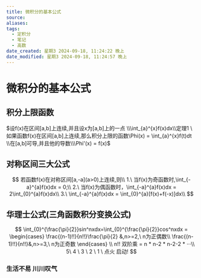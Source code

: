 ```yaml
---
title: 微积分的基本公式
source: 
aliases: 
tags:
  - 定积分
  - 笔记
  - 高数
date_created: 星期3 2024-09-18, 11:24:22 晚上
date_modified: 星期3 2024-09-18, 11:24:57 晚上
---
```


# 微积分的基本公式

## 积分上限函数

$设f(x)在区间[a,b]上连续,并且设x为[a,b]上的一点 \\\int_{a}^{x}f(x)dx\\定理1 \ 如果函数f(x)在区间[a,b]上连续,那么积分上限的函数\Phi(x) = \int_{a}^{x}f(t)dt \\在[a,b]可导,并且他的导数\\\Phi'(x) = f(x)$





## 对称区间三大公式

$$
若函数f(x)在对称区间[a,-a](a>0)上连续,则\\
1.\ 当f(x)为奇函数时,\int_{-a}^{a}f(x)dx = 0;\\
2.\ 当f(x)为偶函数时，\int_{-a}^{a}f(x)dx = 2\int_{0}^{a}f(x)dx\\
3.\ \int_{-a}^{a}f(x)dx = \int_{0}^{a}[f(x)+f(-x)]dx\\
$$

## 华理士公式(三角函数积分变换公式)

$$
\int_{0}^{\frac{\pi}{2}}sin^nxdx=\int_{0}^{\frac{\pi}{2}}cos^nxdx = \begin{cases}
\frac{(n-1)!!}{n!!}\frac{\pi}{2} &,n>=2,\ n为正偶数\\
\frac{(n-1)!!}{n!!}&,n>=3,\ n为正奇数
\end{cases}
\\
n!! 双阶乘 = n * n-2 * n-2-2 * ···\\
5\ 4 \ 3 \ 2 \ 1 \ 点火 启动!
$$



### 生活不易 川川叹气
